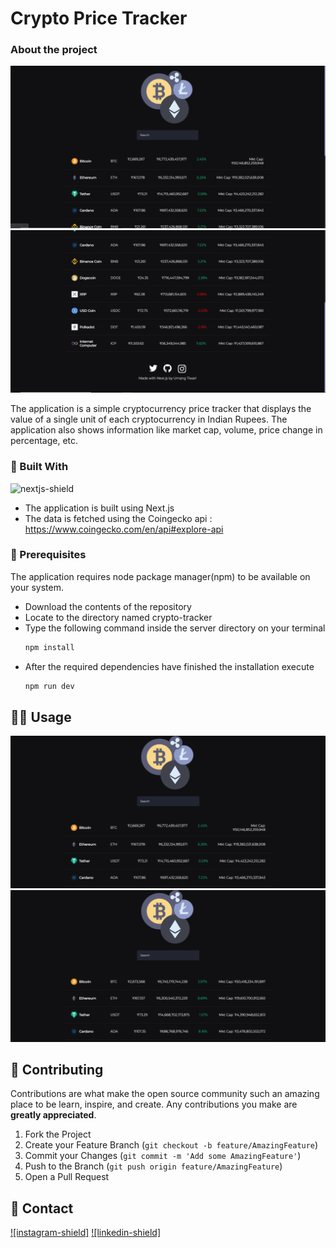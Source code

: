 # Crypto Price Tracker

### About the project

![1]
![2]

The application is a simple cryptocurrency price tracker that displays the value of a single unit of each cryptocurrency in Indian Rupees. The application also shows information like market cap, volume, price change in percentage, etc. 

### 🔧 Built With
![nextjs-shield]

* The application is built using Next.js
* The data is fetched using the Coingecko api : https://www.coingecko.com/en/api#explore-api

### 🐣 Prerequisites
The application requires node package manager(npm) to be available on your system. 

* Download the contents of the repository
* Locate to the directory named crypto-tracker
* Type the following command inside the server directory on your terminal
  ```sh
  npm install
  ```
* After the required dependencies have finished the installation execute
  ```sh
  npm run dev
  ```
  
## 👨‍💻 Usage

![1-gif]
![2-gif]


## 🤝 Contributing
Contributions are what make the open source community such an amazing place to be learn, inspire, and create. Any contributions you make are **greatly appreciated**.

1. Fork the Project
2. Create your Feature Branch (`git checkout -b feature/AmazingFeature`)
3. Commit your Changes (`git commit -m 'Add some AmazingFeature'`)
4. Push to the Branch (`git push origin feature/AmazingFeature`)
5. Open a Pull Request

## 📝 Contact
[![instagram-shield]][instagram]  [![linkedin-shield]][linkedin]

<!-- Links -->
[1]: ./Screenshots/1.PNG
[2]: ./Screenshots/2.PNG
[nextjs-shield]: https://img.shields.io/badge/-Next.js-black?logo=next-dot-js&logoColor=white&style=for-the-badge
[1-gif]: ./Screenshots/3.gif
[2-gif]: ./Screenshots/4.gif
[linkedin]:https://www.linkedin.com/in/umang-tiwari-bb9781193/
[instagram]:https://www.instagram.com/oxy.moronguy/
